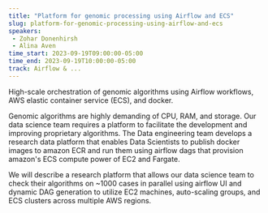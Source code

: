 ```yaml
---
title: "Platform for genomic processing using Airflow and ECS"
slug: platform-for-genomic-processing-using-airflow-and-ecs
speakers:
 - Zohar Donenhirsh
 - Alina Aven
time_start: 2023-09-19T09:00:00-05:00
time_end: 2023-09-19T10:00:00-05:00
track: Airflow & ...
---
```


High-scale orchestration of genomic algorithms using Airflow workflows, AWS elastic container service (ECS), and docker.

Genomic algorithms are highly demanding of CPU, RAM, and storage. Our data science team requires a platform to facilitate the development and improving proprietary algorithms. The Data engineering team develops a research data platform that enables Data Scientists to publish docker images to amazon ECR and run them using airflow dags that provision amazon's ECS compute power of EC2 and Fargate. 

We will describe a research platform that allows our data science team to check their algorithms on ~1000 cases in parallel using airflow UI and dynamic DAG generation to utilize EC2 machines, auto-scaling groups, and ECS clusters across multiple AWS regions.